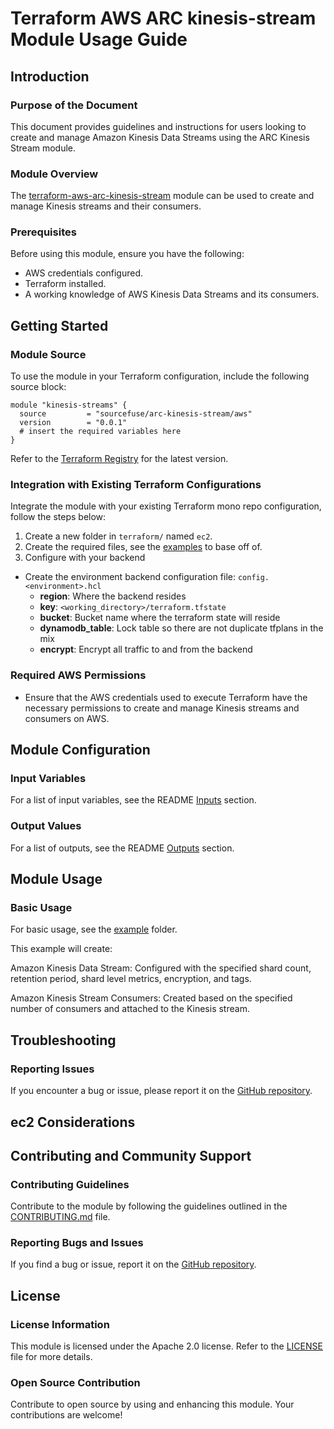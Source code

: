 # Terraform AWS ARC kinesis-stream Module Usage Guide

## Introduction

### Purpose of the Document

This document provides guidelines and instructions for users looking to create and manage Amazon Kinesis Data Streams using the ARC Kinesis Stream module.

### Module Overview

The [terraform-aws-arc-kinesis-stream](https://github.com/sourcefuse/terraform-aws-arc-kinesis-stream) module can be used to create and manage Kinesis streams and their consumers.

### Prerequisites

Before using this module, ensure you have the following:
- AWS credentials configured.
- Terraform installed.
- A working knowledge of AWS Kinesis Data Streams and its consumers.

## Getting Started

### Module Source

To use the module in your Terraform configuration, include the following source block:

```hcl
module "kinesis-streams" {
  source         = "sourcefuse/arc-kinesis-stream/aws"
  version        = "0.0.1"
  # insert the required variables here
}
```
Refer to the [Terraform Registry](https://registry.terraform.io/modules/sourcefuse/arc-kinesis-stream/aws/latest) for the latest version.

### Integration with Existing Terraform Configurations

Integrate the module with your existing Terraform mono repo configuration, follow the steps below:

1. Create a new folder in `terraform/` named `ec2`.
2. Create the required files, see the [examples](https://github.com/sourcefuse/terraform-aws-arc-kinesis-stream/tree/main/examples/terraform) to base off of.
3. Configure with your backend
  - Create the environment backend configuration file: `config.<environment>.hcl`
    - **region**: Where the backend resides
    - **key**: `<working_directory>/terraform.tfstate`
    - **bucket**: Bucket name where the terraform state will reside
    - **dynamodb_table**: Lock table so there are not duplicate tfplans in the mix
    - **encrypt**: Encrypt all traffic to and from the backend


### Required AWS Permissions

- Ensure that the AWS credentials used to execute Terraform have the necessary permissions to create and manage Kinesis streams and consumers on AWS.

## Module Configuration

### Input Variables

For a list of input variables, see the README [Inputs](https://github.com/sourcefuse/terraform-aws-arc-kinesis-stream?tab=readme-ov-file#inputs) section.

### Output Values

For a list of outputs, see the README [Outputs](https://github.com/sourcefuse/terraform-aws-arc-kinesis-stream?tab=readme-ov-file#outputs) section.

## Module Usage

### Basic Usage

For basic usage, see the [example](https://github.com/sourcefuse/terraform-aws-arc-kinesis-stream/tree/main/example/terraform) folder.

This example will create:

Amazon Kinesis Data Stream: Configured with the specified shard count, retention period, shard level metrics, encryption, and tags.

Amazon Kinesis Stream Consumers: Created based on the specified number of consumers and attached to the Kinesis stream.

## Troubleshooting

### Reporting Issues

If you encounter a bug or issue, please report it on the [GitHub repository](https://github.com/sourcefuse/terraform-aws-arc-kinesis-stream/issues).

## ec2 Considerations

## Contributing and Community Support

### Contributing Guidelines

Contribute to the module by following the guidelines outlined in the [CONTRIBUTING.md](https://github.com/sourcefuse/terraform-aws-arc-kinesis-stream/blob/main/CONTRIBUTING.md) file.

### Reporting Bugs and Issues

If you find a bug or issue, report it on the [GitHub repository](https://github.com/sourcefuse/terraform-aws-arc-kinesis-stream/issues).

## License

### License Information

This module is licensed under the Apache 2.0 license. Refer to the [LICENSE](https://github.com/sourcefuse/terraform-aws-arc-kinesis-stream/blob/main/LICENSE) file for more details.

### Open Source Contribution

Contribute to open source by using and enhancing this module. Your contributions are welcome!
